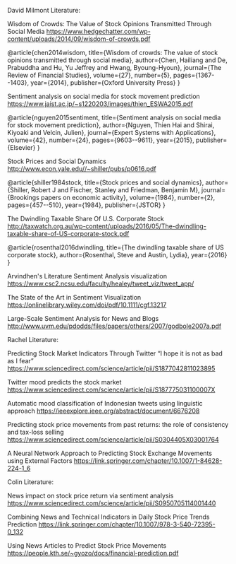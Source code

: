 David Milmont Literature:

Wisdom of Crowds: The Value of Stock Opinions Transmitted Through Social Media
https://www.hedgechatter.com/wp-content/uploads/2014/09/wisdom-of-crowds.pdf

@article{chen2014wisdom,
  title={Wisdom of crowds: The value of stock opinions transmitted through social media},
  author={Chen, Hailiang and De, Prabuddha and Hu, Yu Jeffrey and Hwang, Byoung-Hyoun},
  journal={The Review of Financial Studies},
  volume={27},
  number={5},
  pages={1367--1403},
  year={2014},
  publisher={Oxford University Press}
}

Sentiment analysis on social media for stock movement prediction
https://www.jaist.ac.jp/~s1220203/images/thien_ESWA2015.pdf

@article{nguyen2015sentiment,
  title={Sentiment analysis on social media for stock movement prediction},
  author={Nguyen, Thien Hai and Shirai, Kiyoaki and Velcin, Julien},
  journal={Expert Systems with Applications},
  volume={42},
  number={24},
  pages={9603--9611},
  year={2015},
  publisher={Elsevier}
}

Stock Prices and Social Dynamics
http://www.econ.yale.edu//~shiller/pubs/p0616.pdf

@article{shiller1984stock,
  title={Stock prices and social dynamics},
  author={Shiller, Robert J and Fischer, Stanley and Friedman, Benjamin M},
  journal={Brookings papers on economic activity},
  volume={1984},
  number={2},
  pages={457--510},
  year={1984},
  publisher={JSTOR}
}


The Dwindling Taxable Share Of U.S. Corporate Stock
http://taxwatch.org.au/wp-content/uploads/2016/05/The-dwindling-taxable-share-of-US-corporate-stock.pdf

@article{rosenthal2016dwindling,
  title={The dwindling taxable share of US corporate stock},
  author={Rosenthal, Steve and Austin, Lydia},
  year={2016}
}




Arvindhen's Literature
Sentiment Analysis visualization
https://www.csc2.ncsu.edu/faculty/healey/tweet_viz/tweet_app/


The State of the Art in Sentiment Visualization
https://onlinelibrary.wiley.com/doi/pdf/10.1111/cgf.13217

Large-Scale Sentiment Analysis for News and Blogs
http://www.uvm.edu/pdodds/files/papers/others/2007/godbole2007a.pdf




Rachel Literature:

Predicting Stock Market Indicators Through Twitter “I hope it is not as bad as I fear”
https://www.sciencedirect.com/science/article/pii/S1877042811023895

Twitter mood predicts the stock market
https://www.sciencedirect.com/science/article/pii/S187775031100007X

Automatic mood classification of Indonesian tweets using linguistic approach
https://ieeexplore.ieee.org/abstract/document/6676208

Predicting stock price movements from past returns: the role of consistency and tax-loss selling
https://www.sciencedirect.com/science/article/pii/S0304405X03001764

A Neural Network Approach to Predicting Stock Exchange Movements using External Factors
https://link.springer.com/chapter/10.1007/1-84628-224-1_6




Colin Literature:

News impact on stock price return via sentiment analysis
https://www.sciencedirect.com/science/article/pii/S0950705114001440

Combining News and Technical Indicators in Daily Stock Price Trends Prediction
https://link.springer.com/chapter/10.1007/978-3-540-72395-0_132

Using News Articles to Predict Stock Price Movements
https://people.kth.se/~gyozo/docs/financial-prediction.pdf
